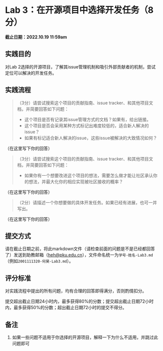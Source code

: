 # Lab 3：在开源项目中选择开发任务（8分）

**截止日期：2022.10.19 11:59am**

## 实践目的

对Lab 2选择的开源项目，了解其issue管理机制和吸引外部贡献者的机制，尝试定位可以解决的开发任务。

## 实践流程

> （3分）请尝试搜索这个项目的贡献指南、issue tracker、和其他项目文档，并简要回答如下问题：
>   - 这个项目是否有记录其issue管理方式的文档？如果有，给出链接。
>   - 这个项目是否会采用某种方式标记出难度较低的，适合新人解决的issue？
>   - 如果有标记适合新人解决的issue，这些issue被解决的大致情况如何？

（在这里写下你的回答）

> （3分）请尝试搜索这个项目的贡献指南、issue tracker、和其他项目文档，并简要回答如下问题：
>   - 如果你有一个想要改进这个项目的想法，需要怎么做才能让社区承认你的想法，并最大化你的相应实现被社区接收的概率？

（在这里写下你的回答）

> （2分）请描述一个你想要做的具体开发任务。如果已经有进展，也可一并写出。

（在这里写下你的回答）

## 提交方式

请在截止日期之前，将此markdown文件（请检查前面的问题是不是已经都回答了）发送到助教邮箱（heh@pku.edu.cn），文件命名统一为`学号-姓名-Lab3.md`（例如`2001111320-何昊-Lab3.md`）。

## 评分标准

对实践流程中提出的所有问题，均有合理的回答即得满分，否则酌情扣分。

提交超出截止日期24小时内，最多获得80%的分数；提交超出截止日期72小时内，最多获得50%的分数；超出截止日期72小时的提交不得分。

## 备注

1. 如果一些问题不适用于你选择的开源项目，解释一下为什么不适用，并跳过此问题即可
